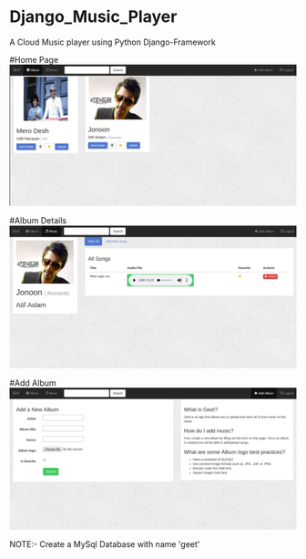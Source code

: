 # Django_Music_Player
A Cloud Music player using Python Django-Framework

#Home Page
![Screenshot](home.png)

#Album Details
![Screenshot](albm_details.png)

#Add Album
![Screenshot](add_album.png)


NOTE:- Create a MySql Database with name  'geet'
